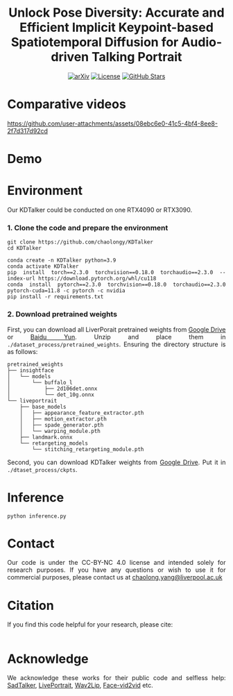 <div align="center">

# Unlock Pose Diversity: Accurate and Efficient Implicit Keypoint-based Spatiotemporal Diffusion for Audio-driven Talking Portrait
[![arXiv](https://img.shields.io/badge/arXiv-KDTalker-9065CA.svg?logo=arXiv)](http://arxiv.org/abs/)
[![License](https://img.shields.io/badge/license-CC--BY--NC%204.0-green)](https://creativecommons.org/licenses/by-nc/4.0/)
[![GitHub Stars](https://img.shields.io/github/stars/chaolongy/KDTalker?style=social)](https://github.com/chaolongy/KDTalker)

</div>
<div align="justify">

# Comparative videos
https://github.com/user-attachments/assets/08ebc6e0-41c5-4bf4-8ee8-2f7d317d92cd


# Demo


# Environment
Our KDTalker could be conducted on one RTX4090 or RTX3090.

### 1. Clone the code and prepare the environment
```
git clone https://github.com/chaolongy/KDTalker
cd KDTalker

conda create -n KDTalker python=3.9
conda activate KDTalker
pip install torch==2.3.0 torchvision==0.18.0 torchaudio==2.3.0 --index-url https://download.pytorch.org/whl/cu118
conda install pytorch==2.3.0 torchvision==0.18.0 torchaudio==2.3.0 pytorch-cuda=11.8 -c pytorch -c nvidia
pip install -r requirements.txt
```

### 2. Download pretrained weights
First, you can download all LiverPorait pretrained weights from [Google Drive](https://drive.google.com/drive/folders/1UtKgzKjFAOmZkhNK-OYT0caJ_w2XAnib) or [Baidu Yun](https://pan.baidu.com/s/1MGctWmNla_vZxDbEp2Dtzw?pwd=z5cn). Unzip and place them in `./dataset_process/pretrained_weights`.
Ensuring the directory structure is as follows:
```text
pretrained_weights
├── insightface
│   └── models
│       └── buffalo_l
│           ├── 2d106det.onnx
│           └── det_10g.onnx
└── liveportrait
    ├── base_models
    │   ├── appearance_feature_extractor.pth
    │   ├── motion_extractor.pth
    │   ├── spade_generator.pth
    │   └── warping_module.pth
    ├── landmark.onnx
    └── retargeting_models
        └── stitching_retargeting_module.pth
```
Second, you can download KDTalker weights from [Google Drive](https://drive.google.com/drive/). Put it in `./dtaset_process/ckpts`.



# Inference
```
python inference.py
```


# Contact
Our code is under the CC-BY-NC 4.0 license and intended solely for research purposes. If you have any questions or wish to use it for commercial purposes, please contact us at chaolong.yang@liverpool.ac.uk


# Citation
If you find this code helpful for your research, please cite:
```

```


# Acknowledge
We acknowledge these works for their public code and selfless help: [SadTalker](https://github.com/OpenTalker/SadTalker), [LivePortrait](https://github.com/KwaiVGI/LivePortrait), [Wav2Lip](https://github.com/Rudrabha/Wav2Lip), [Face-vid2vid](https://github.com/zhanglonghao1992/One-Shot_Free-View_Neural_Talking_Head_Synthesis) etc.
</div>

